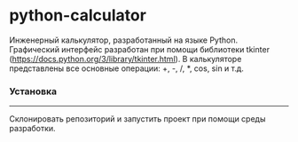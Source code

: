 # python-calculator
Инженерный калькулятор, разработанный на языке Python. Графический интерфейс разработан при помощи библиотеки tkinter (https://docs.python.org/3/library/tkinter.html). 
В калькуляторе представлены все основные операции: +, -, /, *, cos, sin и т.д.
### Установка
___
Склонировать репозиторий и запустить проект при помощи среды разработки.

